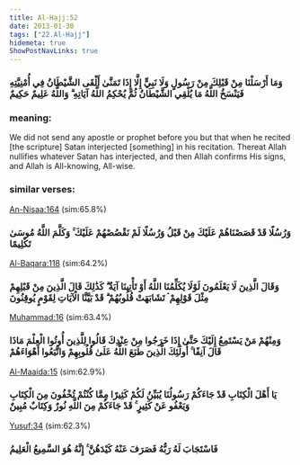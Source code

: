 ```yaml
---
title: Al-Hajj:52
date: 2013-01-30
tags: ["22.Al-Hajj"]
hidemeta: true 
ShowPostNavLinks: true 
---
```

### وَمَا أَرْسَلْنَا مِنْ قَبْلِكَ مِنْ رَسُولٍ وَلَا نَبِيٍّ إِلَّا إِذَا تَمَنَّىٰ أَلْقَى الشَّيْطَانُ فِي أُمْنِيَّتِهِ فَيَنْسَخُ اللَّهُ مَا يُلْقِي الشَّيْطَانُ ثُمَّ يُحْكِمُ اللَّهُ آيَاتِهِ ۗ وَاللَّهُ عَلِيمٌ حَكِيمٌ
### meaning: 
We did not send any apostle or prophet before you but that when he recited [the scripture] Satan interjected [something] in his recitation. Thereat Allah nullifies whatever Satan has interjected, and then Allah confirms His signs, and Allah is All-knowing, All-wise.
### similar verses: 

[An-Nisaa:164](/4/164) (sim:65.8%)

### وَرُسُلًا قَدْ قَصَصْنَاهُمْ عَلَيْكَ مِنْ قَبْلُ وَرُسُلًا لَمْ نَقْصُصْهُمْ عَلَيْكَ ۚ وَكَلَّمَ اللَّهُ مُوسَىٰ تَكْلِيمًا

[Al-Baqara:118](/2/118) (sim:64.2%)

### وَقَالَ الَّذِينَ لَا يَعْلَمُونَ لَوْلَا يُكَلِّمُنَا اللَّهُ أَوْ تَأْتِينَا آيَةٌ ۗ كَذَٰلِكَ قَالَ الَّذِينَ مِنْ قَبْلِهِمْ مِثْلَ قَوْلِهِمْ ۘ تَشَابَهَتْ قُلُوبُهُمْ ۗ قَدْ بَيَّنَّا الْآيَاتِ لِقَوْمٍ يُوقِنُونَ

[Muhammad:16](/47/16) (sim:63.4%)

### وَمِنْهُمْ مَنْ يَسْتَمِعُ إِلَيْكَ حَتَّىٰ إِذَا خَرَجُوا مِنْ عِنْدِكَ قَالُوا لِلَّذِينَ أُوتُوا الْعِلْمَ مَاذَا قَالَ آنِفًا ۚ أُولَٰئِكَ الَّذِينَ طَبَعَ اللَّهُ عَلَىٰ قُلُوبِهِمْ وَاتَّبَعُوا أَهْوَاءَهُمْ

[Al-Maaida:15](/5/15) (sim:62.9%)

### يَا أَهْلَ الْكِتَابِ قَدْ جَاءَكُمْ رَسُولُنَا يُبَيِّنُ لَكُمْ كَثِيرًا مِمَّا كُنْتُمْ تُخْفُونَ مِنَ الْكِتَابِ وَيَعْفُو عَنْ كَثِيرٍ ۚ قَدْ جَاءَكُمْ مِنَ اللَّهِ نُورٌ وَكِتَابٌ مُبِينٌ

[Yusuf:34](/12/34) (sim:62.3%)

### فَاسْتَجَابَ لَهُ رَبُّهُ فَصَرَفَ عَنْهُ كَيْدَهُنَّ ۚ إِنَّهُ هُوَ السَّمِيعُ الْعَلِيمُ
